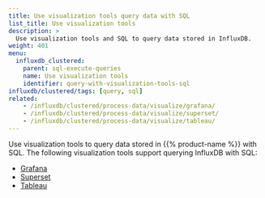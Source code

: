 ```yaml
---
title: Use visualization tools query data with SQL
list_title: Use visualization tools
description: >
  Use visualization tools and SQL to query data stored in InfluxDB.
weight: 401
menu:
  influxdb_clustered:
    parent: sql-execute-queries
    name: Use visualization tools
    identifier: query-with-visualization-tools-sql
influxdb/clustered/tags: [query, sql]
related:
    - /influxdb/clustered/process-data/visualize/grafana/
    - /influxdb/clustered/process-data/visualize/superset/
    - /influxdb/clustered/process-data/visualize/tableau/
---
```


Use visualization tools to query data stored in {{% product-name %}} with SQL.
The following visualization tools support querying InfluxDB with SQL:

- [Grafana](/influxdb/clustered/process-data/visualize/grafana/)
- [Superset](/influxdb/clustered/process-data/visualize/superset/)
- [Tableau](/influxdb/clustered/process-data/visualize/tableau/)
